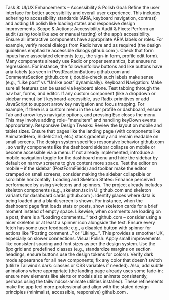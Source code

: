 Task 8: UI/UX Enhancements – Accessibility & Polish
Goal: Refine the user interface for better accessibility and overall user experience. This includes adhering to accessibility standards (ARIA, keyboard navigation, contrast) and adding UI polish like loading states and responsive design improvements.
Scope & Actions:
Accessibility Audit & Fixes: Perform an audit (using tools like axe or manual testing) of the app’s accessibility. Ensure all interactive components have appropriate ARIA labels or roles. For example, verify modal dialogs from Radix have <DialogTitle> and <DialogDescription> as required (the design guidelines emphasize accessible dialogs
github.com
). Check that form inputs have associated <label> elements (e.g., the sign-in form, profile edit form). Many components already use Radix or proper semantics, but ensure no regressions. For instance, the follow/unfollow buttons and like buttons have aria-labels (as seen in PostReactionButtons
github.com
and CommentsSection
github.com
); double-check such labels make sense (e.g., “Like post” vs “Unlike post” dynamically).
Keyboard Navigation: Make sure all features can be used via keyboard alone. Test tabbing through the nav bar, forms, and editor. If any custom component (like a dropdown or sidebar menu) isn’t keyboard-accessible, use Radix primitives or add JavaScript to support arrow key navigation and focus trapping. For example, if there is a custom menu in the user profile or dashboard, ensure Tab and arrow keys navigate options, and pressing Esc closes the menu. This may involve adding role="menuitem" and handling keyDown events appropriately.
Responsive Design Tweaks: Review the layout on mobile and tablet sizes. Ensure that pages like the landing page (with components like AnimatedHero, SlideInCard, etc.) stack gracefully and remain readable on small screens. The design system specifies responsive behavior
github.com
, so verify components like the dashboard sidebar collapse on mobile or become accessible via a menu. If not already implemented, introduce a mobile navigation toggle for the dashboard menu and hide the sidebar by default on narrow screens to give content more space. Test the editor on mobile – if the sidebar (PostFormFields) and toolbar make the editor cramped on small screens, consider making the sidebar collapsible or scrollable horizontally.
Loading and Skeleton States: Enhance perceived performance by using skeletons and spinners. The project already includes skeleton components (e.g., skeleton.tsx in UI
github.com
and skeleton variants for dashboard cards
github.com
). Identify places where data is being loaded and a blank screen is shown. For instance, when the dashboard page first loads stats or posts, show skeleton cards for a brief moment instead of empty space. Likewise, when comments are loading on a post, there is a “Loading comments...” text
github.com
– consider using a nicer skeleton or at least a spinner icon alongside the text. Ensure every fetch has some user feedback: e.g., a disabled button with spinner for actions like “Posting comment…” or “Liking…”. This provides a smoother UX, especially on slower connections.
Visual Polish: Apply small improvements like consistent spacing and font sizes as per the design system. Use the 8px grid and predefined classes (e.g., standardize margins on section headings, ensure buttons use the design tokens for colors). Verify dark mode appearance for all new components; fix any color that doesn’t switch (utilize Tailwind’s dark: classes or CSS variables if needed). Also, add subtle animations where appropriate (the landing page already uses some fade-in; ensure new elements like alerts or modals also animate consistently, perhaps using the tailwindcss-animate utilities installed). These refinements make the app feel more professional and align with the stated design principles (minimalist, accessible, responsive)
github.com
.

